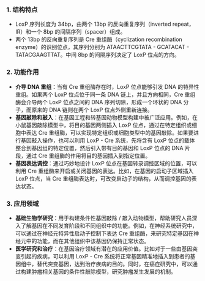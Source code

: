 ### 1. 结构特点

  

- LoxP 序列长度为 34bp，由两个 13bp 的反向重复序列（inverted repeat，IR）和一个 8bp 的间隔序列（spacer）组成。
- 两个 13bp 的反向重复序列是 Cre 重组酶（cyclization recombination enzyme）的识别位点，其序列分别为 ATAACTTCGTATA - GCATACAT - TATACGAAGTTAT。中间 8bp 的间隔序列决定了 LoxP 位点的方向。

### 2. 功能作用

  

- **介导 DNA 重组**：当有 Cre 重组酶存在时，LoxP 位点能够引发 DNA 的特异性重组。如果两个 LoxP 位点位于同一条 DNA 链上，并且方向相同，Cre 重组酶会介导两个 LoxP 位点之间的 DNA 序列切除，形成一个环状的 DNA 分子，而原来的 DNA 链则在两个 LoxP 位点外侧重新连接。
- **基因敲除和敲入**：在基因工程和转基因动物模型构建中被广泛应用。例如，在小鼠基因敲除模型中，将目的基因两侧插入 LoxP 位点，通过在特定组织或细胞中表达 Cre 重组酶，可以实现特定组织或细胞类型中的基因敲除。如果要进行基因敲入操作，也可以利用 LoxP - Cre 系统，先将含有 LoxP 位点的载体整合到基因组的特定位置，然后引入带有目的基因和 LoxP 位点的 DNA 片段，通过 Cre 重组酶的作用将目的基因插入到指定位置。
- **基因表达调控**：通过巧妙地设计 LoxP 位点在基因转录调控区域的位置，可以利用 Cre 重组酶来开启或关闭基因的表达。比如，在基因的启动子区域插入 LoxP 位点，当 Cre 重组酶表达时，可改变启动子的结构，从而调控基因的表达状态。

### 3. 应用领域

  

- **基础生物学研究**：用于构建条件性基因敲除 / 敲入动物模型，帮助研究人员深入了解基因在不同发育阶段和不同组织中的功能。例如，在神经系统研究中，可以通过在神经元特异性启动子控制下表达 Cre 重组酶，来研究特定基因在神经元中的功能，而在其他组织中该基因仍保持正常状态。
- **医学研究和治疗**：在基因治疗领域有潜在的应用价值。比如对于一些由基因突变引起的疾病，可以利用 LoxP - Cre 系统将正常基因精准地插入到患者的基因组中，替代突变基因，达到治疗疾病的目的。同时，在癌症研究中，可以通过构建肿瘤相关基因的条件性敲除模型，研究肿瘤发生发展的机制。